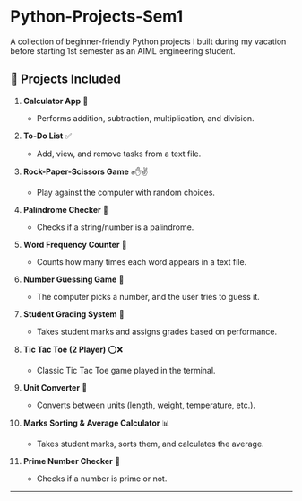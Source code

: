# Python-Projects-Sem1
A collection of beginner-friendly Python projects I built during my vacation before starting 1st semester as an AIML engineering student.

## 📌 Projects Included  

1. **Calculator App** 🧮  
   - Performs addition, subtraction, multiplication, and division.  

2. **To-Do List** ✅  
   - Add, view, and remove tasks from a text file.  

3. **Rock-Paper-Scissors Game** ✊✋✌️  
   - Play against the computer with random choices.  

4. **Palindrome Checker** 🔄  
   - Checks if a string/number is a palindrome.  

5. **Word Frequency Counter** 📖  
   - Counts how many times each word appears in a text file.  

6. **Number Guessing Game** 🎲  
   - The computer picks a number, and the user tries to guess it.  

7. **Student Grading System** 📝  
   - Takes student marks and assigns grades based on performance.  

8. **Tic Tac Toe (2 Player)** ⭕❌  
   - Classic Tic Tac Toe game played in the terminal.  

9. **Unit Converter** 📏  
   - Converts between units (length, weight, temperature, etc.).  

10. **Marks Sorting & Average Calculator** 📊  
    - Takes student marks, sorts them, and calculates the average.  

11. **Prime Number Checker** 🔢  
    - Checks if a number is prime or not.  

---
